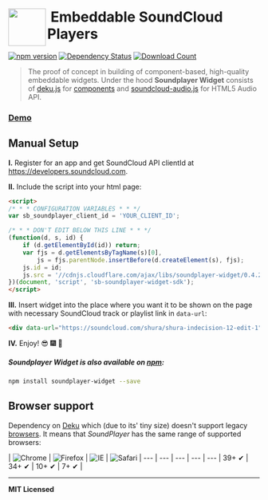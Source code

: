 # <img src="http://www.officialpsds.com/images/thumbs/Soundcloud-Logo-psd47614.png" width="75" align="left">&nbsp;Embeddable SoundCloud Players

[![npm version](http://badge.fury.io/js/soundplayer-widget.svg)](http://badge.fury.io/js/soundplayer-widget)
[![Dependency Status](http://david-dm.org/soundblogs/soundplayer-widget.svg)](http://david-dm.org/soundblogs/soundplayer-widget)
[![Download Count](http://img.shields.io/npm/dm/soundplayer-widget.svg?style=flat)](http://www.npmjs.com/package/soundplayer-widget)

> The proof of concept in building of component-based, high-quality embeddable widgets. Under the hood **Soundplayer Widget** consists of [deku.js](https://github.com/segmentio/deku) for [components](https://github.com/soundblogs/deku-soundplayer) and [soundcloud-audio.js](https://github.com/voronianski/soundcloud-audio.js) for HTML5 Audio API.

### [Demo](http://labs.voronianski.com/get-soundplayer)

## Manual Setup 

**I.** Register for an app and get SoundCloud API clientId at https://developers.soundcloud.com.

**II.** Include the script into your html page:

```html
<script>
/* * * CONFIGURATION VARIABLES * * */
var sb_soundplayer_client_id = 'YOUR_CLIENT_ID';

/* * * DON'T EDIT BELOW THIS LINE * * */
(function(d, s, id) {
    if (d.getElementById(id)) return;
    var fjs = d.getElementsByTagName(s)[0],
        js = fjs.parentNode.insertBefore(d.createElement(s), fjs);
    js.id = id;
    js.src = '//cdnjs.cloudflare.com/ajax/libs/soundplayer-widget/0.4.2/soundplayer-widget.min.js';
})(document, 'script', 'sb-soundplayer-widget-sdk');
</script>
```

**III.** Insert widget into the place where you want it to be shown on the page with necessary SoundCloud track or playlist link in `data-url`:

```html
<div data-url="https://soundcloud.com/shura/shura-indecision-12-edit-1" class="sb-soundplayer-widget"></div>
```

**IV.** Enjoy! :sunglasses: :fireworks: :dancer:

##### Soundplayer Widget is also available on [npm](https://www.npmjs.com/package/soundplayer-widget):

```bash
npm install soundplayer-widget --save
```

## Browser support

Dependency on [Deku](https://github.com/segmentio/deku) which (due to its' tiny size) doesn't support legacy [browsers](https://github.com/segmentio/deku/#tests). It means that _SoundPlayer_ has the same range of supported browsers:

| ![Chrome](https://raw.github.com/alrra/browser-logos/master/chrome/chrome_48x48.png) | ![Firefox](https://raw.github.com/alrra/browser-logos/master/firefox/firefox_48x48.png) | ![IE](https://raw.github.com/alrra/browser-logos/master/internet-explorer/internet-explorer_48x48.png) | ![Safari](https://raw.github.com/alrra/browser-logos/master/safari/safari_48x48.png) | --- | --- | --- | --- | --- | 39+ ✔ | 34+ ✔ | 10+ ✔ | 7+ ✔ |

---

**MIT Licensed**
